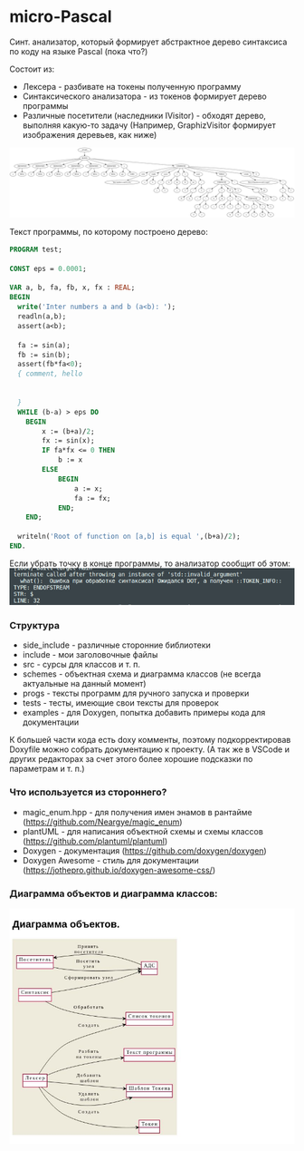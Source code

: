 # micro-Pascal

Синт. анализатор, который формирует абстрактное дерево синтаксиса по коду на языке Pascal (пока что?)

Состоит из:
* Лексера - разбивате на токены полученную программу
* Синтаксического анализатора - из токенов формирует дерево программы
* Различные посетители (наследники IVisitor) - обходят дерево, выполняя какую-то задачу (Например, GraphizVisitor формирует изображения деревьев, как ниже)

![Изображение дерева, если вы видите этот текст - у вас не прогрузилось](forReadme/exmp1.svg)

Текст программы, по которому построено дерево:
```Pascal
PROGRAM test;

CONST eps = 0.0001;

VAR a, b, fa, fb, x, fx : REAL;
BEGIN
  write('Inter numbers a and b (a<b): ');
  readln(a,b);
  assert(a<b);

  fa := sin(a);
  fb := sin(b);
  assert(fb*fa<0);
  { comment, hello 
  
  
  }
  WHILE (b-a) > eps DO
    BEGIN
        x := (b+a)/2;
        fx := sin(x);
        IF fa*fx <= 0 THEN
            b := x
        ELSE
            BEGIN
                a := x;
                fa := fx;
            END;
    END;

  writeln('Root of function on [a,b] is equal ',(b+a)/2);
END.
```

Если убрать точку в конце программы, то анализатор сообщит об этом:
![Изображение с сообщением об ошибке](forReadme/exmp1Error.png)

### Структура


* side_include - различные сторонние библиотеки
* include - мои заголовочные файлы
* src - сурсы для классов и т. п.
* schemes - объектная схема и диаграмма классов (не всегда актуальные на данный момент)
* progs - тексты программ для ручного запуска и проверки
* tests - тесты, имеющие свои тексты для проверок
* examples - для Doxygen, попытка добавить примеры кода для документации

К большей части кода есть doxy комменты, поэтому подкорректировав Doxyfile можно собрать документацию к проекту. (А так же в VSCode и других редакторах за счет этого более хорошие подсказки по параметрам и т. п.)

### Что используется из стороннего?
* magic_enum.hpp - для получения имен энамов в рантайме (https://github.com/Neargye/magic_enum)
* plantUML - для написания объектной схемы и схемы классов (https://github.com/plantuml/plantuml)
* Doxygen - документация (https://github.com/doxygen/doxygen)
* Doxygen Awesome - стиль для документации (https://jothepro.github.io/doxygen-awesome-css/)

### Диаграмма объектов и диаграмма классов:
![Диаграмма объектов и диаграмма классов](schemes/scheme.jpeg)

